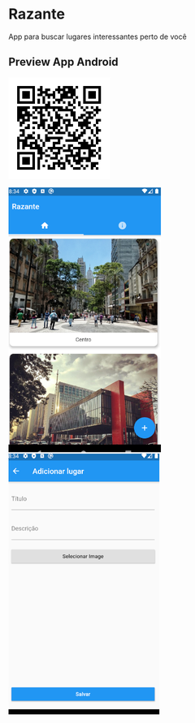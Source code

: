 # Razante
App para buscar lugares interessantes perto de você

## Preview App Android

![APK](/assets/images/qrcode_apk.png?raw=true "Optional Title")  

![Alt text](/assets/images/screen_01.png?raw=true "Optional Title")
![Alt text](/assets/images/screen_02.png?raw=true "Optional Title")